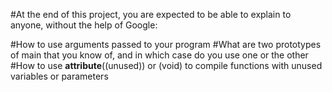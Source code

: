 #At the end of this project, you are expected to be able to explain to anyone, without the help of Google:

#How to use arguments passed to your program
#What are two prototypes of main that you know of, and in which case do you use one or the other
#How to use __attribute__((unused)) or (void) to compile functions with unused variables or parameters

